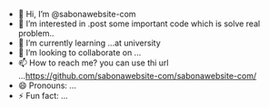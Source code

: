 - 👋 Hi, I’m @sabonawebsite-com
- 👀 I’m interested in .post some important code which is solve real problem..
- 🌱 I’m currently learning ...at university
- 💞️ I’m looking to collaborate on ...
- 📫 How to reach me? you can use thi url ...https://github.com/sabonawebsite-com/sabonawebsite-com/
- 😄 Pronouns: ...
- ⚡ Fun fact: ...

<!---
sabonawebsite-com/sabonawebsite-com is a ✨ special ✨ repository because its `README.md` (this file) appears on your GitHub profile.
You can click the Preview link to take a look at your changes.
--->
